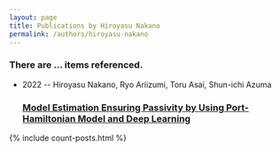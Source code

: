 ```yaml
---
layout: page
title: Publications by Hiroyasu Nakano
permalink: /authors/hiroyasu-nakano
---
```


<h3 id="number-posts">There are ... items referenced.</h3>
<ul class="post-list">
<li><span class='post-meta'>2022 -- Hiroyasu Nakano, Ryo Ariizumi, Toru Asai, Shun-ichi Azuma</span><h3><a class='post-link' href="{{ site.baseurl }}/model-estimation-ensuring-passivity-by-using-port-hamiltonian-model-and-deep-learning">Model Estimation Ensuring Passivity by Using Port-Hamiltonian Model and Deep Learning</a></h3></li>

</ul>
{% include count-posts.html %}
